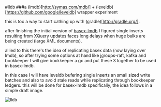 #lldb
###a (lmdb)[http://symas.com/mdb/] + (leveldb)[https://github.com/google/leveldb] wrapper experiment

this is too a way to start cathing up with (gradle)[http://gradle.org/].

after finishing the initial version of [basex-lmdb](http://mauricioscastro.github.io/basex-lmdb/) I figured single inserts resulting from XQuery updates faces long delays when huge bulks are being created (large XML documents).

allied to this there's the idea of replicating basex data (now laying over lmdb), so after trying some options at hand like jgroups-raft, kafka and bookkeeper I will give bookkeeper a go and put these 3 together to be used in basex-lmdb. 

in this case I will have leveldb bufering single inserts an small sized write batches and also to avoid stale reads while replicating through bookkeeper ledgers. this will be done for basex-lmdb specifically, the idea follows in a simple draft image.


![lldb](https://raw.githubusercontent.com/mauricioscastro/basex-lmdb/master/www/img/lldb_idea.png)


